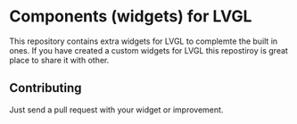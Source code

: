 # Components (widgets) for LVGL

This repository contains extra widgets for LVGL to complemte the built in ones. If you have created a custom widgets for LVGL this repostiroy is great place to share it with other. 

## Contributing
Just send a pull request with your widget or improvement.

